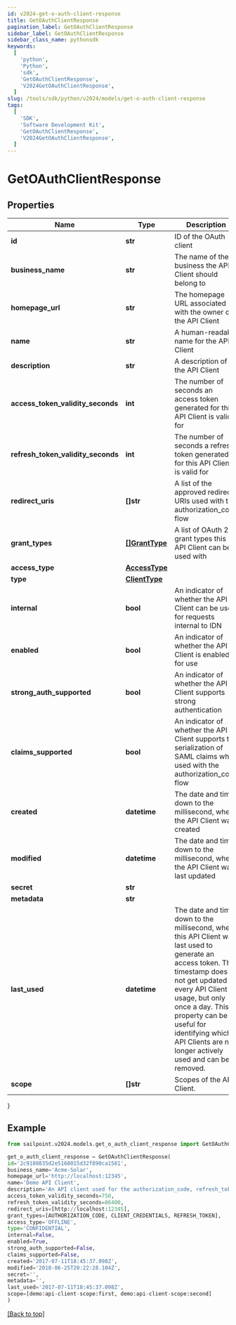 ```yaml
---
id: v2024-get-o-auth-client-response
title: GetOAuthClientResponse
pagination_label: GetOAuthClientResponse
sidebar_label: GetOAuthClientResponse
sidebar_class_name: pythonsdk
keywords:
  [
    'python',
    'Python',
    'sdk',
    'GetOAuthClientResponse',
    'V2024GetOAuthClientResponse',
  ]
slug: /tools/sdk/python/v2024/models/get-o-auth-client-response
tags:
  [
    'SDK',
    'Software Development Kit',
    'GetOAuthClientResponse',
    'V2024GetOAuthClientResponse',
  ]
---
```


# GetOAuthClientResponse

## Properties

| Name | Type | Description | Notes |
| --- | --- | --- | --- |
| **id** | **str** | ID of the OAuth client | [required] |
| **business_name** | **str** | The name of the business the API Client should belong to | [required] |
| **homepage_url** | **str** | The homepage URL associated with the owner of the API Client | [required] |
| **name** | **str** | A human-readable name for the API Client | [required] |
| **description** | **str** | A description of the API Client | [required] |
| **access_token_validity_seconds** | **int** | The number of seconds an access token generated for this API Client is valid for | [required] |
| **refresh_token_validity_seconds** | **int** | The number of seconds a refresh token generated for this API Client is valid for | [required] |
| **redirect_uris** | **[]str** | A list of the approved redirect URIs used with the authorization_code flow | [required] |
| **grant_types** | [**[]GrantType**](grant-type) | A list of OAuth 2.0 grant types this API Client can be used with | [required] |
| **access_type** | [**AccessType**](access-type) |  | [required] |
| **type** | [**ClientType**](client-type) |  | [required] |
| **internal** | **bool** | An indicator of whether the API Client can be used for requests internal to IDN | [required] |
| **enabled** | **bool** | An indicator of whether the API Client is enabled for use | [required] |
| **strong_auth_supported** | **bool** | An indicator of whether the API Client supports strong authentication | [required] |
| **claims_supported** | **bool** | An indicator of whether the API Client supports the serialization of SAML claims when used with the authorization_code flow | [required] |
| **created** | **datetime** | The date and time, down to the millisecond, when the API Client was created | [required] |
| **modified** | **datetime** | The date and time, down to the millisecond, when the API Client was last updated | [required] |
| **secret** | **str** |  | [optional] |
| **metadata** | **str** |  | [optional] |
| **last_used** | **datetime** | The date and time, down to the millisecond, when this API Client was last used to generate an access token. This timestamp does not get updated on every API Client usage, but only once a day. This property can be useful for identifying which API Clients are no longer actively used and can be removed. | [optional] |
| **scope** | **[]str** | Scopes of the API Client. | [required] |

}

## Example

```python
from sailpoint.v2024.models.get_o_auth_client_response import GetOAuthClientResponse

get_o_auth_client_response = GetOAuthClientResponse(
id='2c9180835d2e5168015d32f890ca1581',
business_name='Acme-Solar',
homepage_url='http://localhost:12345',
name='Demo API Client',
description='An API client used for the authorization_code, refresh_token, and client_credentials flows',
access_token_validity_seconds=750,
refresh_token_validity_seconds=86400,
redirect_uris=[http://localhost:12345],
grant_types=[AUTHORIZATION_CODE, CLIENT_CREDENTIALS, REFRESH_TOKEN],
access_type='OFFLINE',
type='CONFIDENTIAL',
internal=False,
enabled=True,
strong_auth_supported=False,
claims_supported=False,
created='2017-07-11T18:45:37.098Z',
modified='2018-06-25T20:22:28.104Z',
secret='',
metadata='',
last_used='2017-07-11T18:45:37.098Z',
scope=[demo:api-client-scope:first, demo:api-client-scope:second]
)

```

[[Back to top]](#)
